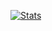 [![Stats](https://github-readme-stats.vercel.app/api?username=draumaz)](https://github.com/anuraghazra/github-readme-stats)
